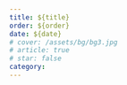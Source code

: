 ```yaml
---
title: ${title}
order: ${order}
date: ${date}
# cover: /assets/bg/bg3.jpg
# article: true
# star: false
category: 
---
```


<!-- @format -->
